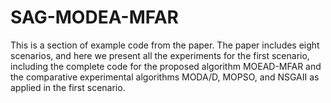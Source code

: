# SAG-MODEA-MFAR

This is a section of example code from the paper. The paper includes eight scenarios, and here we present all the experiments for the first scenario, including the complete code for the proposed algorithm MOEAD-MFAR and the comparative experimental algorithms MODA/D, MOPSO, and NSGAII as applied in the first scenario.
